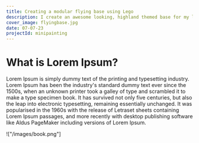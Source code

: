 ```yaml
---
title: Creating a modular flying base using Lego
description: I create an awesome looking, highland themed base for my landspeeder. Specifically I wanted to be able to attach and remove the stand itself separaetly. I used Lego Technic to do this.
cover_image: flyingbase.jpg
date: 07-07-23
projectId: minipainting
---
```



# What is Lorem Ipsum?

Lorem Ipsum is simply dummy text of the printing and typesetting industry. Lorem Ipsum has been the industry's standard dummy text ever since the 1500s, when an unknown printer took a galley of type and scrambled it to make a type specimen book. It has survived not only five centuries, but also the leap into electronic typesetting, remaining essentially unchanged. It was popularised in the 1960s with the release of Letraset sheets containing Lorem Ipsum passages, and more recently with desktop publishing software like Aldus PageMaker including versions of Lorem Ipsum.

!["/images/book.png"]